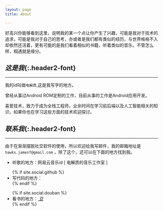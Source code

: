 ```yaml
---
layout: page 
title: About

---
```


好高兴你能够看到这里，说明我的某一个点让你产生了兴趣，可能是我对于技术的追求，可能是我对于自己的思考，亦或者是我们都有类似的经历，与世界格格不入却依然还活着，更有可能的是我们看着相似的书籍，听着类似的音乐。不管怎么样，相遇就是缘分。

## *这是我*{:.header2-font}

---------

<!-- 我的id叫做`电解质的狗窝`,毕业于非名牌大学的非计算机专业，但是如老罗一样我并没有感到自卑。我认为兴趣和才能驱动的事情，至少不会让我迷失方向。

我喜欢数学，却对数字不敏感，所以就成了金融白痴；逻辑思维却是我擅长的，所以跳进了计算机行业。
我喜欢文学，却对华丽的现代文不感兴趣，所以看不惯太过于正能量的事物；古文的简洁是我最为喜欢的。
我喜欢历史，但是精力所限没有阅读大量的与之相关的文字，所以不敢评头论足，希望接下来能大量阅读历史。
我喜欢走神，有旺盛的想象力，如果我有文学天赋，可能我的想象力现在就用于文学创造。
我喜欢旅行，但是却没有时间和钱。
我喜欢篮球，是意识流和操控节奏的能手，但是天赋不足，明明是有打内线的脑子，却在外线徘徊。
我喜欢书店，纯粹就是为了装个逼
我喜欢。。。。。。 -->

我的id叫做`电解质`,这是我写字的地方。

曾经从事过Android ROM定制的工作，目前从事的工作是Android应用开发。

喜爱技术，致力于成为全栈工程师，业余时间在学习前后端以及人工智能相关的知识，如果你也在学习这些方面的技术欢迎探讨。

## *联系我*{:.header2-font}
---------
由于在渐渐摆脱社交软件的使用，所以欢迎给我写邮件，我的邮箱地址是  `hawks.jamesf@gmail.com` ，除了这个，还可以在下面的地方找到我。
<ul>
<li>听歌的地方：网易云音乐id [ 电解质的音乐工作室 ]</li>
</ul>
<ul>
 {% if site.social.github %}
    <li>
     写代码的地方： <a title="{{ site.social.github }} on Github" href="https://github.com/{{ site.social.github }}" target="_blank"><i class="fa fa-github fa-2x"></i></a>
    </li>
  {% endif %}
</ul>

<ul>
  {% if site.social.douban %}
  <li>
    看书的地方：<a title="{{ site.social.douban }} douban" href="https://www.douban.com/people/{{ site.social.douban }} " target="_blank">
      <!-- <span class="fa-stack fa-lg"> -->
        <!-- <i class="fa   fa-inverse  fa-2x">知</i> -->
        <i class="fa   fa-stop-circle  fa-2x">豆</i>
        <!-- <i class="fa fa-check-circle fa-2x"></i> -->
        <!-- <i class="fa fa-stack-1x fa-circle-o"></i> -->
      <!-- </span> -->
    </a>
  </li>
{% endif %}
</ul>



